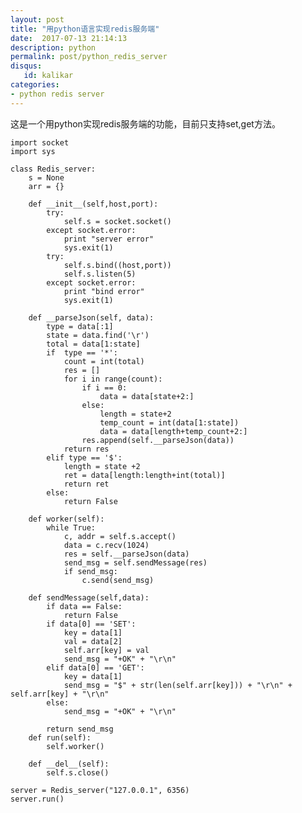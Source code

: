 ```yaml
---
layout: post
title: "用python语言实现redis服务端"
date:  2017-07-13 21:14:13
description: python
permalink: post/python_redis_server
disqus:
   id: kalikar
categories:
- python redis server
---
```

这是一个用python实现redis服务端的功能，目前只支持set,get方法。

<pre><code>import socket
import sys

class Redis_server:
	s = None
	arr = {}

	def __init__(self,host,port):
		try:
			self.s = socket.socket()
		except socket.error:
			print "server error"
			sys.exit(1)
		try:
			self.s.bind((host,port))
			self.s.listen(5)
		except socket.error:
			print "bind error"
			sys.exit(1)

	def __parseJson(self, data):
		type = data[:1]
		state = data.find('\r')
		total = data[1:state]
		if  type == '*':
			count = int(total)
			res = []
			for i in range(count):
				if i == 0:
					data = data[state+2:]
				else:
					length = state+2
					temp_count = int(data[1:state])
					data = data[length+temp_count+2:]
				res.append(self.__parseJson(data))
			return res
		elif type == '$':
			length = state +2
			ret = data[length:length+int(total)]
			return ret
		else:
			return False

	def worker(self):
		while True:
			c, addr = self.s.accept()
			data = c.recv(1024)
			res = self.__parseJson(data)
			send_msg = self.sendMessage(res)
			if send_msg:
				c.send(send_msg)

	def sendMessage(self,data):
		if data == False:
			return False
		if data[0] == 'SET':
			key = data[1]
			val = data[2]
			self.arr[key] = val
			send_msg = "+OK" + "\r\n"
		elif data[0] == 'GET':
			key = data[1]
			send_msg = "$" + str(len(self.arr[key])) + "\r\n" + self.arr[key] + "\r\n"
		else:
			send_msg = "+OK" + "\r\n"

		return send_msg
	def run(self):
		self.worker()	

	def __del__(self):
		self.s.close()

server = Redis_server("127.0.0.1", 6356)
server.run()
</code></pre>

